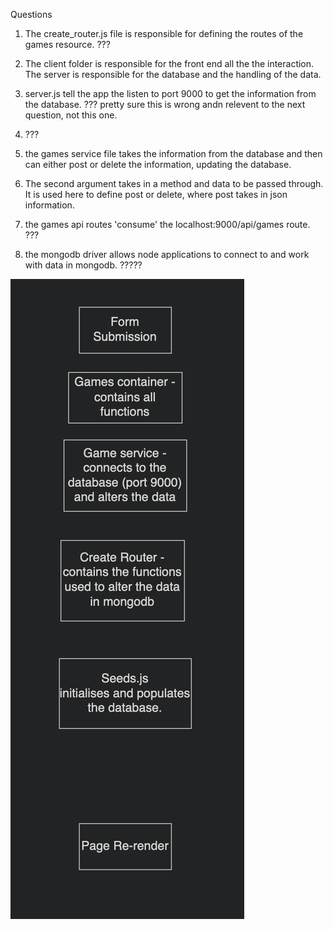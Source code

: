Questions

1) The create_router.js file is responsible for defining the routes of the games resource. ???

2) The client folder is responsible for the front end all the the interaction. The server is responsible for the database and the handling of the data.

3) server.js tell the app the listen to port 9000 to get the information from the database. ??? pretty sure this is wrong andn relevent to the next question, not this one.

4) ???

5) the games service file takes the information from the database and then can either post or delete the information, updating the database.

6) The second argument takes in a method and data to be passed through. It is used here to define post or delete, where post takes in json information.

7) the games api routes 'consume' the localhost:9000/api/games route. ???

8) the mongodb driver allows node applications to connect to and work with data in mongodb. ?????


![diagram](./diagram.png)
